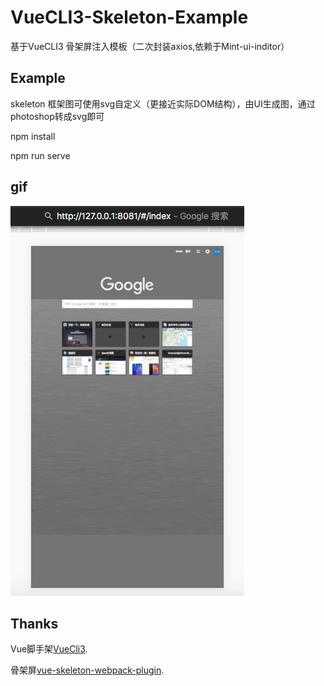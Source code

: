 
# VueCLI3-Skeleton-Example 
基于VueCLI3 骨架屏注入模板（二次封装axios,依赖于Mint-ui-inditor）

## Example

skeleton 框架图可使用svg自定义（更接近实际DOM结构），由UI生成图，通过photoshop转成svg即可

npm install

npm run serve

## gif
![image](https://github.com/qiaer/VueCLI3-Skeleton-Example/blob/master/sketelon.gif)

## Thanks

Vue脚手架[VueCli3](https://cli.vuejs.org/zh/).

骨架屏[vue-skeleton-webpack-plugin](https://github.com/lavas-project/vue-skeleton-webpack-plugin).